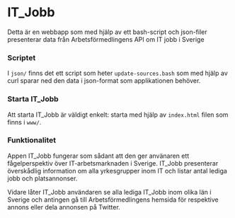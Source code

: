 # IT_Jobb
Detta är en webbapp som med hjälp av ett bash-script och json-filer presenterar data från Arbetsförmedlingens API om IT jobb i Sverige

### Scriptet
I ```json/``` finns det ett script som heter ```update-sources.bash``` som med hjälp av curl sparar ned den data i json-format som applikationen behöver.

### Starta IT_Jobb
Att starta IT_Jobb är väldigt enkelt: starta med hjälp av ```index.html``` filen som finns i ```www/```.

### Funktionalitet
Appen IT_Jobb fungerar som sådant att den ger använaren ett fågelperspektiv över IT-arbetsmarknaden i Sverige. IT_Jobb presenterar överskådlig information om alla yrkesgrupper inom IT och listar antal lediga jobb och platsannonser.   

Vidare låter IT_Jobb användaren se alla lediga IT_Jobb inom olika län i Sverige och antingen gå till Arbetsförmedlingens hemsida för respektive annons eller dela annonsen på Twitter.
